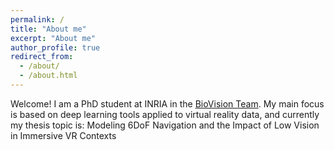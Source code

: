 ```yaml
---
permalink: /
title: "About me"
excerpt: "About me"
author_profile: true
redirect_from: 
  - /about/
  - /about.html
---
```


Welcome! I am a PhD student at INRIA in the  [BioVision Team](https://team.inria.fr/biovision/). 
My main focus is based on deep learning tools applied to virtual reality data, and currently my thesis topic is: Modeling 6DoF Navigation and the Impact of Low Vision in Immersive VR Contexts


